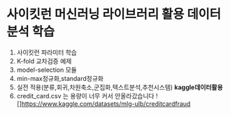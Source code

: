 # 사이킷런 머신러닝 라이브러리 활용 데이터분석 학습
1. 사이킷런 파라미터 학습
2. K-fold 교차검증 예제
3. model-selection 모듈
4. min-max정규화,standard정규화
5. 실전 적용(분류,회귀,차원축소,군집화,텍스트분석,추천시스템) **kaggle데이터활용**
6. credit_card.csv 는 용량이 너무 커서 안올라갔습니다 ![]https://www.kaggle.com/datasets/mlg-ulb/creditcardfraud
